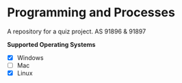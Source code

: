 # Programming and Processes

A repository for a quiz project.
AS 91896 & 91897

<b> Supported Operating Systems </b>
- [x] Windows
- [ ] Mac
- [x] Linux
